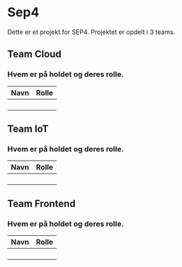 # Sep4

Dette er et projekt for SEP4.
Projektet er opdelt i 3 teams.

## Team Cloud

### Hvem er på holdet og deres rolle.
|Navn|Rolle|
|-----|-----|
|||
|||
|||
|||
## Team IoT

### Hvem er på holdet og deres rolle.
|Navn|Rolle|
|-----|-----|
|||
|||
|||
|||
## Team Frontend

### Hvem er på holdet og deres rolle.
|Navn|Rolle|
|-----|-----|
|||
|||
|||
|||
